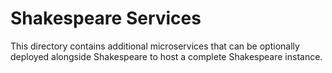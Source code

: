 # Shakespeare Services

This directory contains additional microservices that can be optionally deployed alongside Shakespeare to host a complete Shakespeare instance.